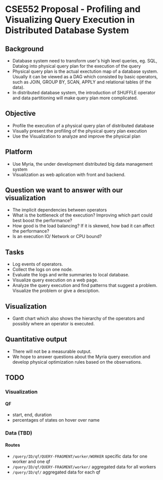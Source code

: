 CSE552 Proposal - Profiling and Visualizing Query Execution in Distributed Database System
==========================================================================================


## Background
* Database system need to transform user's high level queries, eg. SQL, Datalog into physical query plan for the execution of the query
* Physical query plan is the actual exectution map of a database system. Usually it can be viewed as a DAG which consisted by basic operators, such as JOIN, GROUP BY, SCAN, APPLY and relational tables (if the data).
* In distributed database system, the introduction of SHUFFLE operator and data partitioning will make query plan more complicated.

## Objective

* Profile the execution of a physical query plan of distributed database
* Visually present the profiling of the physical query plan execution 
* Use the Visualization to analyze and improve the physical plan

## Platform

* Use Myria, the under development distributed big data management system
* Visualization as web aplication with front and backend. 

## Question we want to answer with our visualization

* The implicit dependencies between operators
* What is the bottleneck of the execution? Improving which part could best boost the performance?
* How good is the load balancing? If it is skewed, how bad it can affect the performance?
* Is an execution IO/ Network or CPU bound?

## Tasks

* Log events of operators.
* Collect the logs on one node.
* Evaluate the logs and write summaries to local database.
* Visualize query execution on a web page.
* Analyze the query execution and find patterns that suggest a problem. Visualize the problem or give a desciption. 

## Visualization

* Gantt chart which also shows the hierarchy of the operators and possibly where an operator is executed.


## Quantitative output

* There will not be a measurable output.
* We hope to answer questions about the Myria query execution and develop physical optimization rules based on the observations. 



## TODO


### Visualization 

#### QF

* start, end, duration
* percentages of states on hover over name

### Data (TBD)

#### Routes

* `/query/ID/qf/QUERY-FRAGMENT/worker/WORKER` specific data for one worker and one qf
* `/query/ID/qf/QUERY-FRAGMENT/worker/` aggregated data for all workers
* `/query/ID/qf/` aggregated data for each qf
